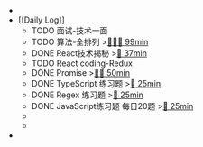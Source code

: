 -
- [[Daily Log]]
	- TODO 面试-技术一面
	- TODO 算法-全排列 >[🍅🍅🍅 99min](#agenda-pomo://?t=f-1688633729287-1500%2Cp-1688637192499-461%2Cf-1688723023896-1500%2Cf-1688724927861-1500%2Cp-1688729382952-953)
	- DONE React技术揭秘 >[🍅 37min](#agenda-pomo://?t=f-1688711414977-1500%2Cp-1688714941990-689)
	- TODO React coding-Redux
	- DONE Promise >[🍅🍅 50min](#agenda-pomo://?t=f-1688715646049-1500%2Cf-1688717976697-1500)
	- DONE TypeScript 练习题 >[🍅 25min](#agenda-pomo://?t=f-1688706106858-1500)
	- DONE Regex 练习题 >[🍅 25min](#agenda-pomo://?t=f-1688708196499-1500)
	- DONE JavaScript练习题 每日20题 >[🍅 25min](#agenda-pomo://?t=f-1688702978711-1500)
	-
	-
-
